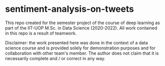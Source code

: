 # sentiment-analysis-on-tweets

This repo created for the semester project of the course of deep learning as part of the IIT-UOP M.Sc. in Data Science (2020-2022).
All work contained in this repo is a result of teamwork.

Disclaimer: the work presented here was done in the context of a data science course and is provided solely for demonstration purposes and for collaboration with other team's member. The author does not claim that it is necessarily complete and / or correct in any way.
